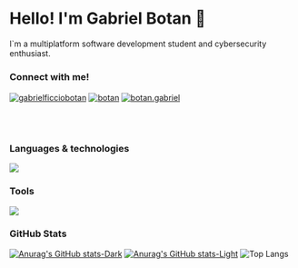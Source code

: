 # Hello! I'm Gabriel Botan 👋

I`m a multiplatform software development student and cybersecurity enthusiast.

### Connect with me!
<a href="https://www.linkedin.com/in/gabrielficciobotan/" target="blank"><img align="center" src="https://img.shields.io/badge/LinkedIn-242938?style=for-the-badge&logo=linkedin&logoColor=white" alt="gabrielficciobotan"/></a>
<a href="https://stackoverflow.com/users/23562400/botan" target="blank"><img align="center" src="https://img.shields.io/badge/Stack_Overflow-242938?style=for-the-badge&logo=stack-overflow&logoColor=white" alt="botan" /></a>
<a href="https://www.instagram.com/botan.gabriel/" target="blank"><img align="center" src="https://img.shields.io/badge/Instagram-242938?style=for-the-badge&logo=instagram&logoColor=white" alt="botan.gabriel" /></a>

</br>
</br>

### Languages & technologies

<a href="https://skillicons.dev">
    <img src="https://skillicons.dev/icons?i=js,php,html,css,mysql"/>
</a>

### Tools

<a href="https://skillicons.dev">
    <img src="https://skillicons.dev/icons?i=vscode,git,figma,kali"/>
</a>

### GitHub Stats

[![Anurag's GitHub stats-Dark](https://github-readme-stats.vercel.app/api?username=gabrielbotandev&show_icons=true&rank_icon=github&include_all_commits=true&hide_border=true&theme=transparent#gh-dark-mode-only)](https://github.com/gabrielbotandev/github-readme-stats#gh-dark-mode-only)
[![Anurag's GitHub stats-Light](https://github-readme-stats.vercel.app/api?username=gabrielbotandev&show_icons=true&rank_icon=github&include_all_commits=true&hide_border=true&theme=transparent#gh-light-mode-only)](https://github.com/gabrielbotandev/github-readme-stats#gh-light-mode-only)
![Top Langs](https://github-readme-stats.vercel.app/api/top-langs/?username=gabrielbotandev&layout=compact&hide_border=true&theme=transparent)

